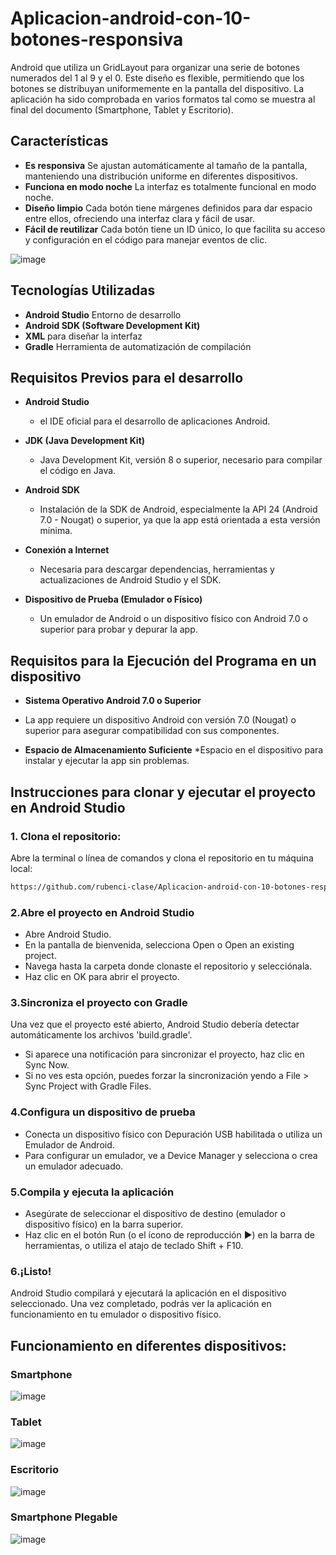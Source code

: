 # Aplicacion-android-con-10-botones-responsiva
Android que utiliza un GridLayout para organizar una serie de botones numerados del 1 al 9 y el 0. Este diseño es flexible, permitiendo que los botones se distribuyan uniformemente en la pantalla del dispositivo.
La aplicación ha sido comprobada en varios formatos tal como se muestra al final del documento (Smartphone, Tablet y Escritorio).

## Características
- **Es responsiva** Se ajustan automáticamente al tamaño de la pantalla, manteniendo una distribución uniforme en diferentes dispositivos.
- **Funciona en modo noche** La interfaz es totalmente funcional en modo noche.
- **Diseño limpio** Cada botón tiene márgenes definidos para dar espacio entre ellos, ofreciendo una interfaz clara y fácil de usar.
- **Fácil de reutilizar** Cada botón tiene un ID único, lo que facilita su acceso y configuración en el código para manejar eventos de clic.
  
![image](https://github.com/user-attachments/assets/59c5c4eb-efcb-4862-91a8-555392e15a67)

## Tecnologías Utilizadas
- **Android Studio** Entorno de desarrollo
- **Android SDK (Software Development Kit)** 
- **XML** para diseñar la interfaz
- **Gradle** Herramienta de automatización de compilación

## Requisitos Previos para el desarrollo
- **Android Studio**
  * el IDE oficial para el desarrollo de aplicaciones Android.
    
- **JDK (Java Development Kit)**
  * Java Development Kit, versión 8 o superior, necesario para compilar el código en Java.
    
- **Android SDK**
  * Instalación de la SDK de Android, especialmente la API 24 (Android 7.0 - Nougat) o superior, ya que la app está orientada a esta versión mínima.
    
- **Conexión a Internet**
  * Necesaria para descargar dependencias, herramientas y actualizaciones de Android Studio y el SDK.
    
- **Dispositivo de Prueba (Emulador o Físico)**
  * Un emulador de Android o un dispositivo físico con Android 7.0 o superior para probar y depurar la app.

## Requisitos para la Ejecución del Programa en un dispositivo
- **Sistema Operativo Android 7.0 o Superior**
* La app requiere un dispositivo Android con versión 7.0 (Nougat) o superior para asegurar compatibilidad con sus componentes.
- **Espacio de Almacenamiento Suficiente**
*Espacio en el dispositivo para instalar y ejecutar la app sin problemas.

## Instrucciones para clonar y ejecutar el proyecto en Android Studio
### 1. Clona el repositorio:
Abre la terminal o línea de comandos y clona el repositorio en tu máquina local:
   ```bash
   https://github.com/rubenci-clase/Aplicacion-android-con-10-botones-responsiva.git
```
### 2.Abre el proyecto en Android Studio
* Abre Android Studio.
* En la pantalla de bienvenida, selecciona Open o Open an existing project.
* Navega hasta la carpeta donde clonaste el repositorio y selecciónala.
* Haz clic en OK para abrir el proyecto.

### 3.Sincroniza el proyecto con Gradle
Una vez que el proyecto esté abierto, Android Studio debería detectar automáticamente los archivos 'build.gradle'.
* Si aparece una notificación para sincronizar el proyecto, haz clic en Sync Now.
* Si no ves esta opción, puedes forzar la sincronización yendo a File > Sync Project with Gradle Files.

### 4.Configura un dispositivo de prueba
* Conecta un dispositivo físico con Depuración USB habilitada o utiliza un Emulador de Android.
* Para configurar un emulador, ve a Device Manager y selecciona o crea un emulador adecuado.

### 5.Compila y ejecuta la aplicación
* Asegúrate de seleccionar el dispositivo de destino (emulador o dispositivo físico) en la barra superior.
* Haz clic en el botón Run (o el ícono de reproducción ▶️) en la barra de herramientas, o utiliza el atajo de teclado Shift + F10.

### 6.¡Listo!
Android Studio compilará y ejecutará la aplicación en el dispositivo seleccionado. Una vez completado, podrás ver la aplicación en funcionamiento en tu emulador o dispositivo físico.

## Funcionamiento en diferentes dispositivos:
### **Smartphone**
![image](https://github.com/user-attachments/assets/96e4c809-fa8f-468c-adfd-a087c6661f71)

### **Tablet**
![image](https://github.com/user-attachments/assets/aea60296-4cd9-4dc2-b4a9-760cfd780977)

### **Escritorio**
![image](https://github.com/user-attachments/assets/645ae9fa-7c93-4d94-8ca0-fb90ff030a0e)

### **Smartphone Plegable**
![image](https://github.com/user-attachments/assets/8ea01290-b8b5-4806-b1b3-774832feb28c)
